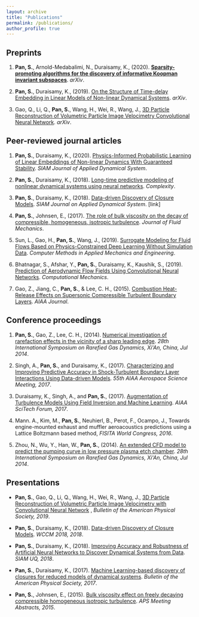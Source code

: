 ```yaml
---
layout: archive
title: "Publications"
permalink: /publications/
author_profile: true
---
```




## Preprints

1. __Pan, S.__, Arnold-Medabalimi, N., Duraisamy, K., (2020). [__Sparsity-promoting algorithms for the discovery of informative Koopman invariant subspaces__](https://arxiv.org/abs/2002.10637). _arXiv_.


2. __Pan, S.__, Duraisamy, K., (2019). [On the Structure of Time-delay Embedding in Linear Models of Non-linear Dynamical Systems](https://arxiv.org/abs/1902.05198). _arXiv_. 

3. Gao, Q., Li, Q., __Pan, S.__, Wang, H., Wei, R., Wang, J., [3D Particle Reconstruction of Volumetric Particle Image Velocimetry Convolutional Neural Network](https://arxiv.org/abs/1909.07815). _arXiv_. 




## Peer-reviewed journal articles

1. __Pan, S.__, Duraisamy, K., (2020). [Physics-Informed Probabilistic Learning of Linear Embeddings of Non-linear Dynamics With Guaranteed Stability](https://epubs.siam.org/doi/pdf/10.1137/19M1267246). _SIAM Journal of Applied Dynamical System_. 

2. __Pan, S.__, Duraisamy, K., (2018). [Long-time predictive modeling of nonlinear dynamical systems using neural networks](https://www.hindawi.com/journals/complexity/2018/4801012/). _Complexity_.

3. __Pan, S.__, Duraisamy, K., (2018). [Data-driven Discovery of Closure Models](https://epubs.siam.org/doi/abs/10.1137/18M1177263?mobileUi=0). _SIAM Journal on Applied Dynamical System_. [link]

4. __Pan, S.__, Johnsen, E., (2017). [The role of bulk viscosity on the decay of compressible, homogeneous, isotropic turbulence](https://www.cambridge.org/core/journals/journal-of-fluid-mechanics/article/role-of-bulk-viscosity-on-the-decay-of-compressible-homogeneous-isotropic-turbulence/96619135BA0A3ACB20EAC44ADF8261D1). _Journal of Fluid Mechanics_.

5. Sun, L., Gao, H., __Pan, S.__, Wang, J., (2019). [Surrogate Modeling for Fluid Flows Based on Physics-Constrained Deep Learning Without Simulation Data](https://arxiv.org/pdf/1906.02382). _Computer Methods in Applied Mechanics and Engineering_.

6. Bhatnagar, S., Afshar, Y., __Pan, S.__, Duraisamy, K., Kaushik, S., (2019). [Prediction of Aerodynamic Flow Fields Using Convolutional
Neural Networks](https://rdcu.be/bGzuh). _Computational Mechanics_. 

7. Gao, Z., Jiang, C., __Pan, S.__, & Lee, C. H., (2015). [Combustion Heat-Release Effects on Supersonic Compressible Turbulent Boundary Layers](https://arc.aiaa.org/doi/abs/10.2514/1.J053585). _AIAA Journal_.



## Conference proceedings

1. __Pan, S.__, Gao, Z., Lee, C. H., (2014). [Numerical investigation of rarefaction effects in the vicinity of a sharp leading edge](http://aip.scitation.org/doi/abs/10.1063/1.4902591). _28th International Symposium on Rarefied Gas Dynamics, Xi'An, China, Jul 2014_. 

2. Singh, A., __Pan, S.__, and Duraisamy, K., (2017). [Characterizing and Improving Predictive Accuracy in Shock-Turbulent Boundary Layer Interactions Using Data-driven Models](https://arc.aiaa.org/doi/pdf/10.2514/6.2017-0314). _55th AIAA Aerospace Science Meeting, 2017_. 

3. Duraisamy, K., Singh, A., and __Pan, S.__, (2017). [Augmentation of Turbulence Models Using Field Inversion and Machine Learning](https://arc.aiaa.org/doi/pdf/10.2514/6.2017-0993). _AIAA SciTech Forum, 2017_. 

4. Mann. A., Kim, M., __Pan, S.__, Neuhierl, B., Perot, F., Ocampo, J., Towards engine-mounted exhaust and muffler aeroacoustics predictions using a Lattice Boltzmann based method, _FISITA World Congress, 2016_.


5. Zhou, N., Wu, Y., Han, W., __Pan, S.__, (2014). [An extended CFD model to predict the pumping curve in low pressure plasma etch chamber](http://aip.scitation.org/doi/abs/10.1063/1.4902752). _28th International Symposium on Rarefied Gas Dynamics, Xi'An, China, Jul 2014_.




## Presentations

* __Pan, S.__, Gao, Q., Li, Q., Wang, H., Wei, R., Wang, J., [3D Particle Reconstruction of Volumetric Particle Image Velocimetry with Convolutional Neural Network](http://meetings.aps.org/Meeting/DFD19/Session/P11.2) , _Bulletin of the American Physical Society, 2019_. 

* __Pan, S.__, Duraisamy, K., (2018). [Data-driven Discovery of Closure Models](http://adsabs.harvard.edu/abs/2015APS..DFDD20005P). _WCCM 2018, 2018_. 

* __Pan, S.__, Duraisamy, K., (2018). [Improving Accuracy and Robustness of Artificial Neural Networks to Discover Dynamical Systems from Data](http://adsabs.harvard.edu/abs/2015APS..DFDD20005P). _SIAM UQ, 2018_. 

* __Pan, S.__, Duraisamy, K., (2017). [Machine Learning-based discovery of closures for reduced models of dynamical systems](http://meetings.aps.org/Meeting/DFD17/Session/M27.7). _Bulletin of the American Physical Society, 2017_. 

* __Pan, S.__, Johnsen, E., (2015). [Bulk viscosity effect on freely decaying compressible homogeneous isotropic turbulence](http://adsabs.harvard.edu/abs/2015APS..DFDD20005P). _APS Meeting Abstracts, 2015_. 





